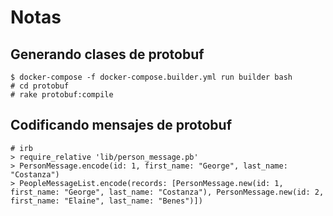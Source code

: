 # Notas

## Generando clases de protobuf

```console
$ docker-compose -f docker-compose.builder.yml run builder bash
# cd protobuf
# rake protobuf:compile
```

## Codificando mensajes de protobuf

```console
# irb
> require_relative 'lib/person_message.pb'
> PersonMessage.encode(id: 1, first_name: "George", last_name: "Costanza")
> PeopleMessageList.encode(records: [PersonMessage.new(id: 1, first_name: "George", last_name: "Costanza"), PersonMessage.new(id: 2, first_name: "Elaine", last_name: "Benes")])
```
